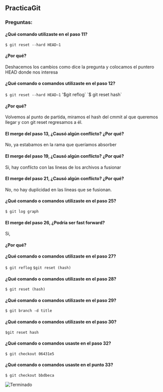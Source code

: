 ## PracticaGit

### Preguntas:

#### ¿Qué comando utilizaste en el paso 11? 
`$ git reset --hard HEAD~1`

#### ¿Por qué? 
Deshacemos los cambios como dice la pregunta y colocamos el puntero HEAD donde nos interesa

#### ¿Qué comando o comandos utilizaste en el paso 12? 
`$ git reset --hard HEAD~1`
'$git reflog`
`$ git reset hash` 

#### ¿Por qué? 
Volvemos al punto de partida, miramos el hash del cmmit al que queremos llegar y con git reset regresamos a él.

#### El merge del paso 13, ¿Causó algún conflicto? ¿Por qué? 
No, ya estabamos en la rama que queríamos absorber

#### El merge del paso 19, ¿Causó algún conflicto? ¿Por qué? 
Si, hay conflicto con las lineas de los archivos a fusionar

#### El merge del paso 21, ¿Causó algún conflicto? ¿Por qué?
No, no hay duplicidad en las lineas que se fusionan.

#### ¿Qué comando o comandos utilizaste en el paso 25? 
`$ git log graph`

#### El merge del paso 26, ¿Podría ser fast forward? 
Si, 

#### ¿Por qué? 

#### ¿Qué comando o comandos utilizaste en el paso 27? 
`$ git reflog` 
`$git reset (hash)`

#### ¿Qué comando o comandos utilizaste en el paso 28? 
`$ git reset (hash)`

#### ¿Qué comando o comandos utilizaste en el paso 29? 
`$ git branch -d title`

#### ¿Qué comando o comandos utilizaste en el paso 30?
`$git reset hash`

#### ¿Qué comando o comandos usaste en el paso 32? 
`$ git checkout 06431e5`

#### ¿Qué comando o comandos usaste en el punto 33? 
`$ git checkout bbdbeca`


![Terminado](https://media.giphy.com/media/26uf46Qn9snLBDfwc/giphy.gif)
